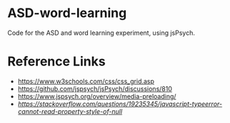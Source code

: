 # ASD-word-learning

Code for the ASD and word learning experiment, using jsPsych.

# Reference Links
- https://www.w3schools.com/css/css_grid.asp
- https://github.com/jspsych/jsPsych/discussions/810
- https://www.jspsych.org/overview/media-preloading/
- *https://stackoverflow.com/questions/19235345/javascript-typeerror-cannot-read-property-style-of-null*
